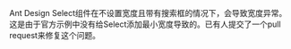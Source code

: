 Ant Design Select组件在不设置宽度且带有搜索框的情况下，会导致宽度异常。这是由于官方示例中没有给Select添加最小宽度导致的。已有人提交了一个pull request来修复这个问题。
